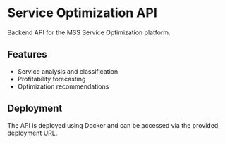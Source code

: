 # Service Optimization API

Backend API for the MSS Service Optimization platform.

## Features
- Service analysis and classification
- Profitability forecasting
- Optimization recommendations

## Deployment
The API is deployed using Docker and can be accessed via the provided deployment URL.
